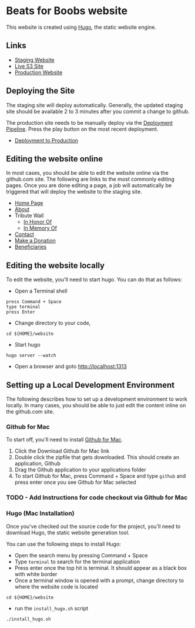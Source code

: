 Beats for Boobs website
=======================

This website is created using [Hugo](http://gohugo.io), the static website engine.

## Links

* [Staging Website](http://beatsforboobs-staging.s3-website-us-east-1.amazonaws.com/)
* [Live S3 Site](http://beatsforboobs-production.s3-website-us-east-1.amazonaws.com)
* [Production Website](http://beatsforboobs.org)

## Deploying the Site

The staging site will deploy automatically.  Generally, the updated staging site should be available 2 to 3 minutes after you commit a change to github.  

The production site needs to be manually deploy via the [Deployment Pipeline](https://snap-ci.com/beatsforboobs/website/branch/master).  Press the play button on the most recent deployment.

* [Deployment to Production](https://snap-ci.com/beatsforboobs/website/branch/master)

## Editing the website online

In most cases, you should be able to edit the website online via the github.com site.  The following are links to the most commonly editing pages.  Once you are done editing a page, a job will automatically be triggered that will deploy the website to the staging site.

* [Home Page](https://github.com/beatsforboobs/website/blob/master/layouts/index.html)
* [About](https://github.com/beatsforboobs/website/blob/master/content/content/about-us.md)
* Tribute Wall
	* [In Honor Of](https://github.com/beatsforboobs/website/blob/master/data/in-honor-of.txt)
	* [In Memory Of](https://github.com/beatsforboobs/website/blob/master/data/in-memory-of.txt)
* [Contact](https://github.com/beatsforboobs/website/blob/master/content/contact.md)
* [Make a Donation](https://github.com/beatsforboobs/website/blob/master/content/content/make-donation.md)
* [Beneficiaries](https://github.com/beatsforboobs/website/blob/master/content/content/2014-san-francisco-beneficiaries.md)

## Editing the website locally

To edit the website, you'll need to start hugo.  You can do that as follows:

* Open a Terminal shell

```
press Command + Space
type terminal
press Enter
```

* Change directory to your code, 

```
cd ${HOME}/website
```
	
* Start hugo

```
hugo server --watch
```

* Open a browser and goto [http://localhost:1313](http://localhost:1313)

## Setting up a Local Development Environment

The following describes how to set up a development environment to work locally.  In many cases, you should be able to just edit the content inline on the github.com site.

### Github for Mac

To start off, you'll need to install [Github for Mac](https://mac.github.com/).  

1. Click the Download Github for Mac link
2. Double click the zipfile that gets downloaded.  This should create an application, Github
3. Drag the Github application to your applications folder
4. To start Github for Mac, press Command + Space and type ```github``` and press enter once
   you see Github for Mac selected

### TODO - Add Instructions for code checkout via Github for Mac

### Hugo (Mac Installation)

Once you've checked out the source code for the project, you'll need to download Hugo, 
the static website generation tool.

You can use the following steps to install Hugo:

* Open the search menu by pressing Command + Space
* Type ```terminal``` to search for the terminal application
* Press enter once the top hit is terminal.  It should appear as a black box with white border
* Once a terminal window is opened with a prompt, change directory to where the website code
   is located

```
cd ${HOME}/website
```

* run the ```install_hugo.sh``` script

```
./install_hugo.sh
```

